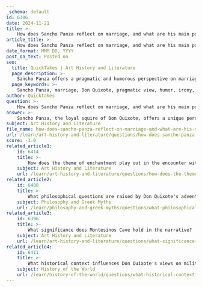 ```yaml
---
_schema: default
id: 6386
date: 2024-11-21
title: >-
    How does Sancho Panza reflect on marriage, and what are his main points?
article_title: >-
    How does Sancho Panza reflect on marriage, and what are his main points?
date_format: MMM DD, YYYY
post_on_text: Posted on
seo:
  title: QuickTakes | Art History and Literature
  page_description: >-
    Sancho Panza offers a pragmatic and humorous perspective on marriage in Don Quixote, contrasting his views with Don Quixote's romantic ideals, highlighting the importance of stability and personal experience.
  page_keywords: >-
    Sancho Panza, marriage, Don Quixote, pragmatic view, humor, irony, practical wisdom, personal experience, contrast, relationships, character analysis, literary commentary
author: QuickTakes
question: >-
    How does Sancho Panza reflect on marriage, and what are his main points?
answer: >-
    Sancho Panza, the loyal squire of Don Quixote, offers a unique perspective on marriage throughout the novel. His reflections are often infused with humor and practical wisdom, which contrast sharply with Don Quixote's romanticized notions of chivalry and love.\n\n1. **Pragmatic View of Marriage**: Sancho tends to view marriage through a practical lens. He often emphasizes the importance of stability and the benefits that come with a good marriage. For instance, he highlights the idea that a good marriage can lead to a prosperous life, as seen in his comments about the dowry associated with a potential marriage, which he describes as a "whole kingdom" and "more than twenty thousand leagues around." This reflects his belief that marriage should not only be about love but also about the material and social advantages it can provide.\n\n2. **Humor and Irony**: Sancho's reflections are often laced with irony and humor. He uses proverbs and witty sayings to convey his thoughts on marriage, such as "A full stomach is not a good adviser," suggesting that practical concerns should take precedence over romantic ideals. His humorous take on serious subjects allows readers to appreciate the complexities of human relationships while also recognizing the absurdities inherent in them.\n\n3. **Contrast with Don Quixote**: Sancho's views on marriage serve as a foil to Don Quixote's idealistic and often unrealistic expectations. While Don Quixote dreams of noble quests and romantic adventures, Sancho remains grounded, reminding him of the realities of life and the importance of practical considerations in relationships.\n\n4. **Personal Experience**: Sancho's own marriage to Teresa Panza provides him with a wealth of experience to draw from. His reflections often reveal a deep understanding of the challenges and joys of married life, showcasing his loyalty and affection for his wife, despite the humorous and sometimes cynical tone of his observations.\n\nIn summary, Sancho Panza's reflections on marriage are characterized by a blend of practicality, humor, and a grounded perspective that contrasts with Don Quixote's lofty ideals. His insights provide a rich commentary on the nature of relationships, making him a relatable and enduring character in Cervantes' work.
subject: Art History and Literature
file_name: how-does-sancho-panza-reflect-on-marriage-and-what-are-his-main-points.md
url: /learn/art-history-and-literature/questions/how-does-sancho-panza-reflect-on-marriage-and-what-are-his-main-points
score: -1.0
related_article1:
    id: 6414
    title: >-
        How does the theme of enchantment play out in the encounter with Dulcinea?
    subject: Art History and Literature
    url: /learn/art-history-and-literature/questions/how-does-the-theme-of-enchantment-play-out-in-the-encounter-with-dulcinea
related_article2:
    id: 6408
    title: >-
        What philosophical questions are raised by Don Quixote's adventures?
    subject: Philosophy and Greek Myths
    url: /learn/philosophy-and-greek-myths/questions/what-philosophical-questions-are-raised-by-don-quixotes-adventures
related_article3:
    id: 6396
    title: >-
        What significance does Montesinos Cave hold in the narrative?
    subject: Art History and Literature
    url: /learn/art-history-and-literature/questions/what-significance-does-montesinos-cave-hold-in-the-narrative
related_article4:
    id: 6411
    title: >-
        What historical context influences Don Quixote's views on military service?
    subject: History of the World
    url: /learn/history-of-the-world/questions/what-historical-context-influences-don-quixotes-views-on-military-service
---
```


&nbsp;
